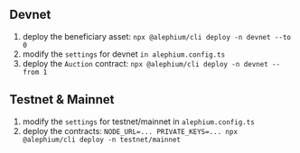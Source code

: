 ## Devnet

1. deploy the beneficiary asset: `npx @alephium/cli deploy -n devnet --to 0`
2. modify the `settings` for devnet `in alephium.config.ts`
3. deploy the `Auction` contract: `npx @alephium/cli deploy -n devnet --from 1`

## Testnet & Mainnet

1. modify the `settings` for testnet/mainnet in `alephium.config.ts`
2. deploy the contracts: `NODE_URL=... PRIVATE_KEYS=... npx @alephium/cli deploy -n testnet/mainnet`